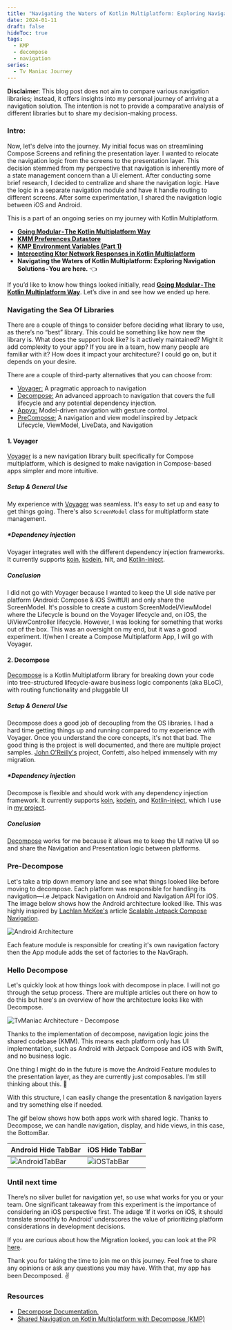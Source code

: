 ```yaml
---
title: "Navigating the Waters of Kotlin Multiplatform: Exploring Navigation Solutions"
date: 2024-01-11
draft: false
hideToc: true
tags:
  - KMP
  - decompose
  - navigation
series:
  - Tv Maniac Journey
---
```



**Disclaimer**: This blog post does not aim to compare various navigation libraries; instead, it offers insights into my personal journey of arriving at a navigation solution. The intention is not to provide a comparative analysis of different libraries but to share my decision-making process.

### Intro:

Now, let's delve into the journey. My initial focus was on streamlining Compose Screens and refining the presentation layer. I wanted to relocate the navigation logic from the screens to the presentation layer. This decision stemmed from my perspective that navigation is inherently more of a state management concern than a UI element. After conducting some brief research, I decided to centralize and share the navigation logic. Have the logic in a separate navigation module and have it handle routing to different screens. After some experimentation, I shared the navigation logic between iOS and Android.

This is a part of an ongoing series on my journey with Kotlin Multiplatform.
- **[Going Modular - The Kotlin Multiplatform Way](https://thomaskioko.me/posts/intercepting_network_requests/)**
- **[KMM Preferences Datastore](https://thomaskioko.me/posts/kmp_preferences_datastore/)**
- **[KMP Environment Variables (Part 1)](https://thomaskioko.me/posts/kmp_enviromental_variables_prt1/)**
- **[Intercepting Ktor Network Responses in Kotlin Multiplatform](https://thomaskioko.me/posts/intercepting_network_requests/)**
- **Navigating the Waters of Kotlin Multiplatform: Exploring Navigation Solutions - You are here.** 👈

If you’d like to know how things looked initially, read  **[Going Modular - The Kotlin Multiplatform Way](https://thomaskioko.me/posts/intercepting_network_requests/)**. Let’s dive in and see how we ended up here.

### Navigating the Sea Of Libraries

There are a couple of things to consider before deciding what library to use, as there’s no “best” library. This could be something like how new the library is. What does the support look like? Is it actively maintained? Might it add complexity to your app? If you are in a team, how many people are familiar with it? How does it impact your architecture? I could go on, but it depends on your desire.

There are a couple of third-party alternatives that you can choose from:

- [Voyager:](https://voyager.adriel.cafe/) A pragmatic approach to navigation 
- [Decompose:](https://arkivanov.github.io/Decompose/) An advanced approach to navigation that covers the full lifecycle and any potential dependency injection.
- [Appyx:](https://bumble-tech.github.io/appyx/) Model-driven navigation with gesture control.
- [PreCompose:](https://tlaster.github.io/PreCompose/) A navigation and view model inspired by Jetpack Lifecycle, ViewModel, LiveData, and Navigation


#### 1. Voyager
[Voyager](https://voyager.adriel.cafe/) is a new navigation library built specifically for Compose multiplatform, which is designed to make navigation in Compose-based apps simpler and more intuitive.

##### Setup & General Use
My experience with [Voyager](https://voyager.adriel.cafe/) was seamless. It's easy to set up and easy to get things going. There's also `ScreenModel` class for multiplatform state management.

##### *Dependency injection
Voyager integrates well with the different dependency injection frameworks. It currently supports [koin](https://insert-koin.io/), [kodein](https://github.com/kosi-libs/Kodein), hilt, and [Kotlin-inject](https://github.com/evant/kotlin-inject).

##### **Conclusion**

I did not go with Voyager because I wanted to keep the UI side native per platform (Android: Compose & iOS SwiftUI) and only share the ScreenModel. It's possible to create a custom ScreenModel/ViewModel where the Lifecycle is bound on the Voyager lifecycle and, on iOS, the UiViewController lifecycle. However, I was looking for something that works out of the box. This was an oversight on my end, but it was a good experiment. If/when I create a Compose Multiplatform App, I will go with Voyager. 


#### 2. Decompose

[Decompose](https://github.com/arkivanov/Decompose) is a Kotlin Multiplatform library for breaking down your code into tree-structured lifecycle-aware business logic components (aka BLoC), with routing functionality and pluggable UI

##### Setup & General Use
Decompose does a good job of decoupling from the OS libraries. I had a hard time getting things up and running compared to my experience with Voyager. Once you understand the core concepts, it's not that bad. The good thing is the project is well documented, and there are multiple project samples. [John O'Reilly's](https://johnoreilly.dev/) project, Confetti, also helped immensely with my migration.

##### *Dependency injection
Decompose is flexible and should work with any dependency injection framework. It currently supports [koin](https://insert-koin.io/), [kodein](https://github.com/kosi-libs/Kodein), and [Kotlin-inject](https://github.com/evant/kotlin-inject), which I use in [my project](https://github.com/thomaskioko/tv-maniac).

##### **Conclusion**
[Decompose](https://github.com/arkivanov/Decompose) works for me because it allows me to keep the UI native UI so and share the Navigation and Presentation logic between platforms.

### Pre-Decompose

Let's take a trip down memory lane and see what things looked like before moving to decompose. Each platform was responsible for handling its navigation—i.e Jetpack Navigation on Android and Navigation API for iOS. The image below shows how the Android architecture looked like. This was highly inspired by [Lachlan McKee's](https://medium.com/@LachlanMcKee) article [Scalable Jetpack Compose Navigation](https://medium.com/bumble-tech/scalable-jetpack-compose-navigation-9c0659f7c912).

![Android Architecture](https://github.com/thomaskioko/tv-maniac/assets/841885/dcc2e36a-3802-41bb-819e-57b261dd8d27)

Each feature module is responsible for creating it's own navigation factory then the App module adds the set of factories to the NavGraph.

### Hello Decompose

Let's quickly look at how things look with decompose in place. I will not go through the setup process. There are multiple articles out there on how to do this but here's an overview of how the architecture looks like with Decompose. 

![TvManiac Architecture - Decompose](https://github.com/thomaskioko/tv-maniac/assets/841885/f31046f5-958b-42e8-8089-fd5c46072c4b)

Thanks to the implementation of decompose, navigation logic joins the shared codebase (KMM). This means each platform only has UI implementation, such as Android with Jetpack Compose and iOS with Swift, and no business logic. 

One thing I might do in the future is move the Android Feature modules to the presentation layer, as they are currently just composables. I’m still thinking about this. 🤔

With this structure, I can easily change the presentation & navigation layers and try something else if needed.

The gif below shows how both apps work with shared logic. Thanks to Decompose, we can handle navigation, display, and hide views, in this case, the BottomBar.

| Android Hide TabBar | iOS Hide TabBar |
|--------------------|--------------------|
| ![AndroidTabBar](https://github.com/thomaskioko/tv-maniac/assets/841885/dca5fa6d-2910-4806-b757-0225bc5271cf) | ![iOSTabBar](https://github.com/thomaskioko/tv-maniac/assets/841885/0e1a4768-657c-4a13-bc59-871217ccb400) |


### Until next time

There’s no silver bullet for navigation yet, so use what works for you or your team. One significant takeaway from this experiment is the importance of considering an iOS perspective first. The adage ‘If it works on iOS, it should translate smoothly to Android’ underscores the value of prioritizing platform considerations in development decisions.

If you are curious about how the Migration looked, you can look at the PR [here](https://github.com/thomaskioko/tv-maniac/pull/108).

Thank you for taking the time to join me on this journey. Feel free to share any opinions or ask any questions you may have. With that, my app has been Decomposed. ✌️

### Resources

- [Decompose Documentation.](https://arkivanov.github.io/Decompose/)
- [Shared Navigation on Kotlin Multiplatform with Decompose (KMP)](https://www.youtube.com/watch?v=g4XSWQ7QT8g)